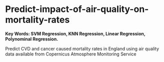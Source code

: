 # Predict-impact-of-air-quality-on-mortality-rates

**Key Words: SVM Regression, KNN Regression, Linear Regression, Polynominal Regression.**

Predict CVD and cancer caused mortality rates in England using air quality data available from Copernicus Atmosphere Monitoring Service
